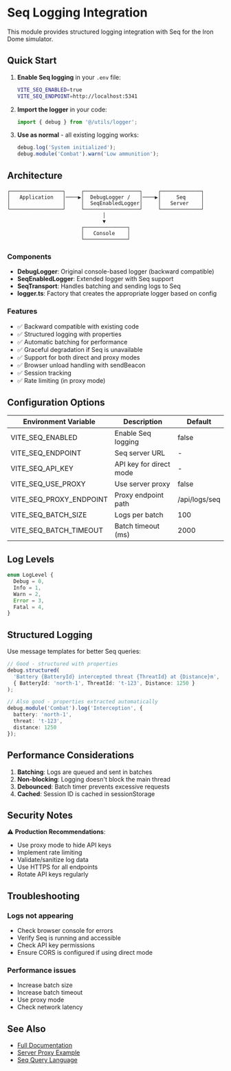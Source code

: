 # Seq Logging Integration

This module provides structured logging integration with Seq for the Iron Dome simulator.

## Quick Start

1. **Enable Seq logging** in your `.env` file:
   ```bash
   VITE_SEQ_ENABLED=true
   VITE_SEQ_ENDPOINT=http://localhost:5341
   ```

2. **Import the logger** in your code:
   ```typescript
   import { debug } from '@/utils/logger';
   ```

3. **Use as normal** - all existing logging works:
   ```typescript
   debug.log('System initialized');
   debug.module('Combat').warn('Low ammunition');
   ```

## Architecture

```
┌─────────────────┐     ┌──────────────────┐     ┌─────────────┐
│   Application   │────▶│  DebugLogger /   │────▶│     Seq     │
│                 │     │  SeqEnabledLogger│     │   Server    │
└─────────────────┘     └──────────────────┘     └─────────────┘
                               │
                               ▼
                        ┌──────────────┐
                        │   Console    │
                        └──────────────┘
```

### Components

- **DebugLogger**: Original console-based logger (backward compatible)
- **SeqEnabledLogger**: Extended logger with Seq support
- **SeqTransport**: Handles batching and sending logs to Seq
- **logger.ts**: Factory that creates the appropriate logger based on config

### Features

- ✅ Backward compatible with existing code
- ✅ Structured logging with properties
- ✅ Automatic batching for performance
- ✅ Graceful degradation if Seq is unavailable
- ✅ Support for both direct and proxy modes
- ✅ Browser unload handling with sendBeacon
- ✅ Session tracking
- ✅ Rate limiting (in proxy mode)

## Configuration Options

| Environment Variable | Description | Default |
|---------------------|-------------|---------|
| VITE_SEQ_ENABLED | Enable Seq logging | false |
| VITE_SEQ_ENDPOINT | Seq server URL | - |
| VITE_SEQ_API_KEY | API key for direct mode | - |
| VITE_SEQ_USE_PROXY | Use server proxy | false |
| VITE_SEQ_PROXY_ENDPOINT | Proxy endpoint path | /api/logs/seq |
| VITE_SEQ_BATCH_SIZE | Logs per batch | 100 |
| VITE_SEQ_BATCH_TIMEOUT | Batch timeout (ms) | 2000 |

## Log Levels

```typescript
enum LogLevel {
  Debug = 0,
  Info = 1,
  Warn = 2,
  Error = 3,
  Fatal = 4,
}
```

## Structured Logging

Use message templates for better Seq queries:

```typescript
// Good - structured with properties
debug.structured(
  'Battery {BatteryId} intercepted threat {ThreatId} at {Distance}m',
  { BatteryId: 'north-1', ThreatId: 't-123', Distance: 1250 }
);

// Also good - properties extracted automatically
debug.module('Combat').log('Interception', { 
  battery: 'north-1', 
  threat: 't-123', 
  distance: 1250 
});
```

## Performance Considerations

1. **Batching**: Logs are queued and sent in batches
2. **Non-blocking**: Logging doesn't block the main thread
3. **Debounced**: Batch timer prevents excessive requests
4. **Cached**: Session ID is cached in sessionStorage

## Security Notes

⚠️ **Production Recommendations**:
- Use proxy mode to hide API keys
- Implement rate limiting
- Validate/sanitize log data
- Use HTTPS for all endpoints
- Rotate API keys regularly

## Troubleshooting

### Logs not appearing
- Check browser console for errors
- Verify Seq is running and accessible
- Check API key permissions
- Ensure CORS is configured if using direct mode

### Performance issues
- Increase batch size
- Increase batch timeout
- Use proxy mode
- Check network latency

## See Also

- [Full Documentation](../../../docs/seq-logging.md)
- [Server Proxy Example](../../../server/seq-proxy-example.js)
- [Seq Query Language](https://docs.datalust.co/docs/query-syntax)